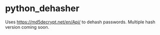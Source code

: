 # python_dehasher
Uses https://md5decrypt.net/en/Api/ to dehash passwords. Multiple hash version coming soon.
